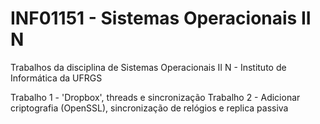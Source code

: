 # INF01151 - Sistemas Operacionais II N

Trabalhos da disciplina de Sistemas Operacionais II N - Instituto de Informática da UFRGS

Trabalho 1 - 'Dropbox', threads e sincronização
Trabalho 2 - Adicionar criptografia (OpenSSL), sincronização de relógios e replica passiva
